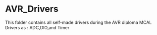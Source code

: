 # AVR_Drivers
This folder contains all self-made drivers during the AVR diploma
MCAL Drivers as : ADC,DIO,and Timer
